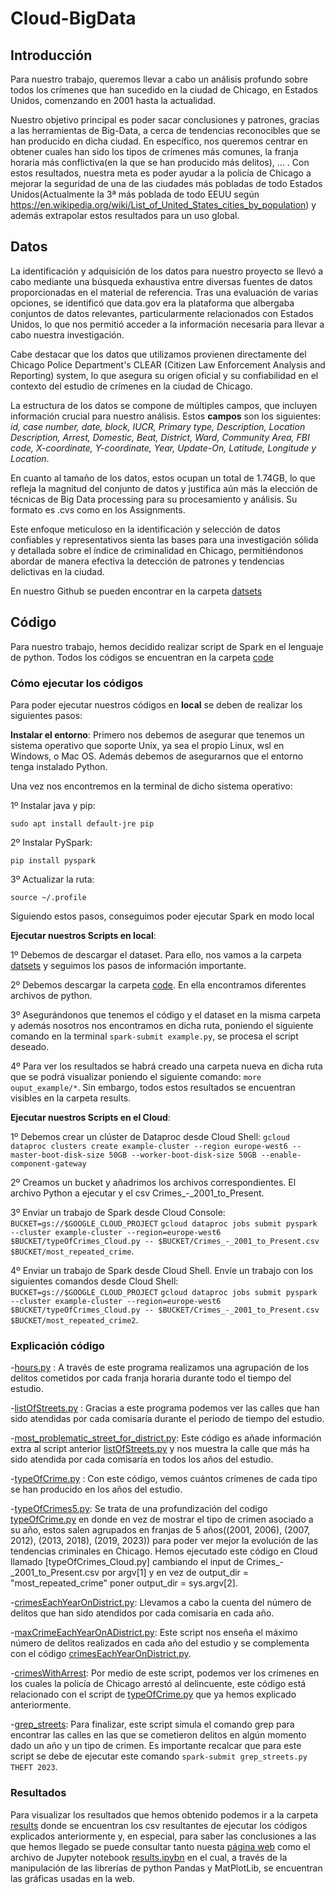 # Cloud-BigData

## Introducción
Para nuestro trabajo, queremos llevar a cabo un análisis profundo sobre todos los crímenes que han sucedido en la ciudad de Chicago, en Estados Unidos, comenzando en 2001 hasta la actualidad. 

Nuestro objetivo principal es poder sacar conclusiones y patrones, gracias a las herramientas de Big-Data, a cerca de tendencias reconocibles que se han producido en dicha ciudad. En específico, nos queremos centrar en obtener cuales han sido los tipos de crimenes más comunes, la franja horaria más conflictiva(en la que se han producido más delitos), ... . Con estos resultados, nuestra meta es poder ayudar a la policía de Chicago a mejorar la seguridad de una de las ciudades más pobladas de todo Estados Unidos(Actualmente la 3ª más poblada de todo EEUU según https://en.wikipedia.org/wiki/List_of_United_States_cities_by_population) y además extrapolar estos resultados para un uso global. 

## Datos
La identificación y adquisición de los datos para nuestro proyecto se llevó a cabo mediante una búsqueda exhaustiva entre diversas fuentes de datos proporcionadas en el material de referencia. Tras una evaluación de varias opciones, se identificó que data.gov era la plataforma que albergaba conjuntos de datos relevantes, particularmente relacionados con Estados Unidos, lo que nos permitió acceder a la información necesaria para llevar a cabo nuestra investigación.

Cabe destacar que los datos que utilizamos provienen directamente del Chicago Police Department's CLEAR (Citizen Law Enforcement Analysis and Reporting) system, lo que asegura su origen oficial y su confiabilidad en el contexto del estudio de crímenes en la ciudad de Chicago.

La estructura de los datos se compone de múltiples campos, que incluyen información crucial para nuestro análisis. Estos **campos** son los siguientes: *id, case number, date, block, IUCR, Primary type, Description, Location Description, Arrest, Domestic, Beat, District, Ward, Community Area, FBI code, X-coordinate, Y-coordinate, Year, Update-On, Latitude, Longitude y Location*.

En cuanto al tamaño de los datos, estos ocupan un total de 1.74GB, lo que refleja la magnitud del conjunto de datos y justifica aún más la elección de técnicas de Big Data processing para su procesamiento y análisis. Su formato es .cvs como en los Assignments.

Este enfoque meticuloso en la identificación y selección de datos confiables y representativos sienta las bases para una investigación sólida y detallada sobre el índice de criminalidad en Chicago, permitiéndonos abordar de manera efectiva la detección de patrones y tendencias delictivas en la ciudad.

En nuestro Github se pueden encontrar en la carpeta [datsets](https://github.com/JorgeSierra22/Cloud-BigData/tree/main/datasets)


## Código
Para nuestro trabajo, hemos decidido realizar script de Spark en el lenguaje de python. Todos los códigos se encuentran en la carpeta [code](https://github.com/JorgeSierra22/Cloud-BigData/tree/main/code)

### Cómo ejecutar los códigos
Para poder ejecutar nuestros códigos en **local** se deben de realizar los siguientes pasos:

**Instalar el entorno**:
Primero nos debemos de asegurar que tenemos un sistema operativo que soporte Unix, ya sea el propio Linux, wsl en Windows, o  Mac OS. Además debemos de asegurarnos que el entorno tenga instalado Python. 

Una vez nos encontremos en la terminal de dicho sistema operativo:

1º Instalar java y pip:
```
sudo apt install default-jre pip
``` 
2º Instalar PySpark:
```
pip install pyspark
``` 
3º Actualizar la ruta: 
```
source ~/.profile
``` 

Siguiendo estos pasos, conseguimos poder ejecutar Spark en modo local


**Ejecutar nuestros Scripts en local**:

1º Debemos de descargar el dataset. Para ello, nos vamos a la carpeta [datsets](https://github.com/JorgeSierra22/Cloud-BigData/tree/main/datasets) y seguimos los pasos de información importante.

2º Debemos descargar la carpeta [code](https://github.com/JorgeSierra22/Cloud-BigData/tree/main/code). En ella encontramos diferentes archivos de python. 

3º Asegurándonos que tenemos el código y el dataset en la misma carpeta y además nosotros nos encontramos en dicha ruta, poniendo el siguiente comando en la terminal ```spark-submit example.py```, se procesa el script deseado.

4º Para ver los resultados se habrá creado una carpeta nueva en dicha ruta que se podrá visualizar poniendo el siguiente comando: ```more ouput_example/*```. Sin embargo, todos estos resultados se encuentran visibles en la carpeta results.

**Ejecutar nuestros Scripts en el Cloud**:

1º Debemos crear un clúster de Dataproc desde Cloud Shell: ```gcloud dataproc clusters create example-cluster --region europe-west6 --master-boot-disk-size 50GB --worker-boot-disk-size 50GB --enable-component-gateway```

2º Creamos un bucket y añadrimos los archivos correspondientes. El archivo Python a ejecutar y el csv Crimes_-_2001_to_Present.

3º Enviar un trabajo de Spark desde Cloud Console: ```BUCKET=gs://$GOOGLE_CLOUD_PROJECT```
```gcloud dataproc jobs submit pyspark --cluster example-cluster --region=europe-west6 $BUCKET/typeOfCrimes_Cloud.py -- $BUCKET/Crimes_-_2001_to_Present.csv $BUCKET/most_repeated_crime```.

4º  Enviar un trabajo de Spark desde Cloud Shell. Envíe un trabajo con los siguientes comandos desde Cloud Shell: ```BUCKET=gs://$GOOGLE_CLOUD_PROJECT```
```gcloud dataproc jobs submit pyspark --cluster example-cluster --region=europe-west6 $BUCKET/typeOfCrimes_Cloud.py -- $BUCKET/Crimes_-_2001_to_Present.csv $BUCKET/most_repeated_crime2```.

### Explicación código
-[hours.py](https://github.com/JorgeSierra22/Cloud-BigData/blob/main/code/hours.py) : A través de este programa realizamos una agrupación de los delitos cometidos por cada franja horaria durante todo el tiempo del estudio.

-[listOfStreets.py](https://github.com/JorgeSierra22/Cloud-BigData/blob/main/code/listOfStreet.py) : Gracias a este programa podemos ver las calles que han sido atendidas por cada comisaría durante el periodo de tiempo del estudio.

-[most_problematic_street_for_district.py](https://github.com/JorgeSierra22/Cloud-BigData/blob/main/code/most_problematic_street_for_district.py): Este código es añade información extra al script anterior [listOfStreets.py](https://github.com/JorgeSierra22/Cloud-BigData/blob/main/code/listOfStreet.py) y nos muestra la calle que más ha sido atendida por cada comisaría en todos los años del estudio.

-[typeOfCrime.py](https://github.com/JorgeSierra22/Cloud-BigData/blob/main/code/typeOfCrime.py) : Con este código, vemos cuántos crímenes de cada tipo se han producido en los años del estudio.

-[typeOfCrimes5.py](https://github.com/JorgeSierra22/Cloud-BigData/blob/main/code/typeOfCrimes5.py): Se trata de una profundización del codigo [typeOfCrime.py](https://github.com/JorgeSierra22/Cloud-BigData/blob/main/code/typeOfCrime.py) en donde en vez de mostrar el tipo de crimen asociado a su año, estos salen agrupados en franjas de 5 años((2001, 2006), (2007, 2012), (2013, 2018), (2019, 2023)) para poder ver mejor la evolución de las tendencias criminales en Chicago. Hemos ejecutado este código en Cloud llamado [typeOfCrimes_Cloud.py] cambiando el input de Crimes_-_2001_to_Present.csv por argv[1] y en vez de output_dir = "most_repeated_crime" poner output_dir = sys.argv[2].

-[crimesEachYearOnDistrict.py](https://github.com/JorgeSierra22/Cloud-BigData/blob/main/code/crimesEachYearOnDistrict.py): Llevamos a cabo la cuenta del número de delitos que han sido atendidos por cada comisaría en cada año.

-[maxCrimeEachYearOnADistrict.py](https://github.com/JorgeSierra22/Cloud-BigData/blob/main/code/maxCrimeEachYearOnADistrict.py): Este script nos enseña el máximo número de delitos realizados en cada año del estudio y se complementa con el código [crimesEachYearOnDistrict.py](https://github.com/JorgeSierra22/Cloud-BigData/blob/main/code/crimesEachYearOnDistrict.py).

-[crimesWithArrest](https://github.com/JorgeSierra22/Cloud-BigData/blob/main/code/crimesWithArrest.py): Por medio de este script, podemos ver los crímenes en los cuales la policía de Chicago arrestó al delincuente, este código está relacionado con el script de [typeOfCrime.py](https://github.com/JorgeSierra22/Cloud-BigData/blob/main/code/typeOfCrime.py) que ya hemos explicado anteriormente.

-[grep_streets](https://github.com/JorgeSierra22/Cloud-BigData/blob/main/code/grep_streets.py): Para finalizar, este script simula el comando grep para encontrar las calles en las que se cometieron delitos en algún momento dado un año y un tipo de crimen. Es importante recalcar que para este script se debe de ejecutar este comando ```spark-submit grep_streets.py THEFT 2023```.


### Resultados
Para visualizar los resultados que hemos obtenido podemos ir a la carpeta [results](https://github.com/JorgeSierra22/Cloud-BigData/tree/main/results) donde se encuentran los csv resultantes de ejecutar los códigos explicados anteriormente y, en especial, para saber las conclusiones a las que hemos llegado se puede consultar tanto nuesta [página web](https://github.com/JorgeSierra22/Cloud-BigData/tree/main/webPage) como el archivo de Jupyter notebook [results.ipybn](https://github.com/JorgeSierra22/Cloud-BigData/blob/main/results/results.ipynb) en el cual, a través de la manipulación de las librerías de python Pandas y MatPlotLib, se encuentran las gráficas usadas en la web.
